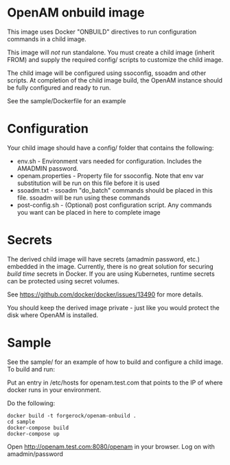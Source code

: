 # OpenAM onbuild image

This image uses Docker "ONBUILD" directives to run configuration commands in a child image.

This image will *not* run standalone. You must create a child image (inherit FROM) and supply the required config/ scripts to 
customize the child image. 

The child image will be configured using ssoconfig, ssoadm and other scripts. At completion of the child image build, 
the OpenAM instance should be fully configured and ready to run.

See the sample/Dockerfile for an example

# Configuration 

Your child image should have a config/ folder that contains the following:
* env.sh   - Environment vars needed for configuration. Includes the AMADMIN password. 
* openam.properties - Property file for ssoconfig. Note that env var substitution will be run on this file before it is used
* ssoadm.txt  - ssoadm "do_batch" commands should be placed in this file. ssoadm will be run using these commands
* post-config.sh  - (Optional) post configuration script. Any commands you want can be placed in here to complete image

# Secrets

The derived child image will have secrets (amadmin password, etc.) embedded in the image. Currently, there
is no great solution for securing *build time* secrets in Docker. If you are using Kubernetes,
runtime secrets can be protected using secret volumes. 

See https://github.com/docker/docker/issues/13490  for more details. 

You should keep the derived image private - just like you would protect the disk where OpenAM is installed. 
 
 
# Sample 

See the sample/ for an example of how to build and configure a child image.  To build and run:

Put an entry in /etc/hosts for openam.test.com that points to the IP of where docker runs in your 
environment. 

Do the following:

```
docker build -t forgerock/openam-onbuild . 
cd sample
docker-compose build
docker-compose up
```


Open  http://openam.test.com:8080/openam in your browser. Log on with amadmin/password




 